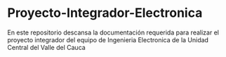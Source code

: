 # Proyecto-Integrador-Electronica
En este repositorio descansa la documentación requerida para realizar el proyecto integrador del equipo de Ingenieria Electronica de la Unidad Central del Valle del Cauca
